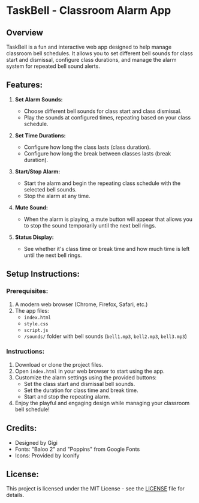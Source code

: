 # TaskBell - Classroom Alarm App

## Overview
TaskBell is a fun and interactive web app designed to help manage classroom bell schedules. It allows you to set different bell sounds for class start and dismissal, configure class durations, and manage the alarm system for repeated bell sound alerts.

## Features:
1. **Set Alarm Sounds:**
   - Choose different bell sounds for class start and class dismissal.
   - Play the sounds at configured times, repeating based on your class schedule.
   
2. **Set Time Durations:**
   - Configure how long the class lasts (class duration).
   - Configure how long the break between classes lasts (break duration).

3. **Start/Stop Alarm:**
   - Start the alarm and begin the repeating class schedule with the selected bell sounds.
   - Stop the alarm at any time.

4. **Mute Sound:**
   - When the alarm is playing, a mute button will appear that allows you to stop the sound temporarily until the next bell rings.

5. **Status Display:**
   - See whether it's class time or break time and how much time is left until the next bell rings.

## Setup Instructions:

### Prerequisites:
1. A modern web browser (Chrome, Firefox, Safari, etc.)
2. The app files:
   - `index.html`
   - `style.css`
   - `script.js`
   - `/sounds/` folder with bell sounds (`bell1.mp3`, `bell2.mp3`, `bell3.mp3`)

### Instructions:
1. Download or clone the project files.
2. Open `index.html` in your web browser to start using the app.
3. Customize the alarm settings using the provided buttons:
   - Set the class start and dismissal bell sounds.
   - Set the duration for class time and break time.
   - Start and stop the repeating alarm.
4. Enjoy the playful and engaging design while managing your classroom bell schedule!

## Credits:
- Designed by Gigi
- Fonts: "Baloo 2" and "Poppins" from Google Fonts
- Icons: Provided by Iconify

## License:
This project is licensed under the MIT License - see the [LICENSE](LICENSE) file for details.
